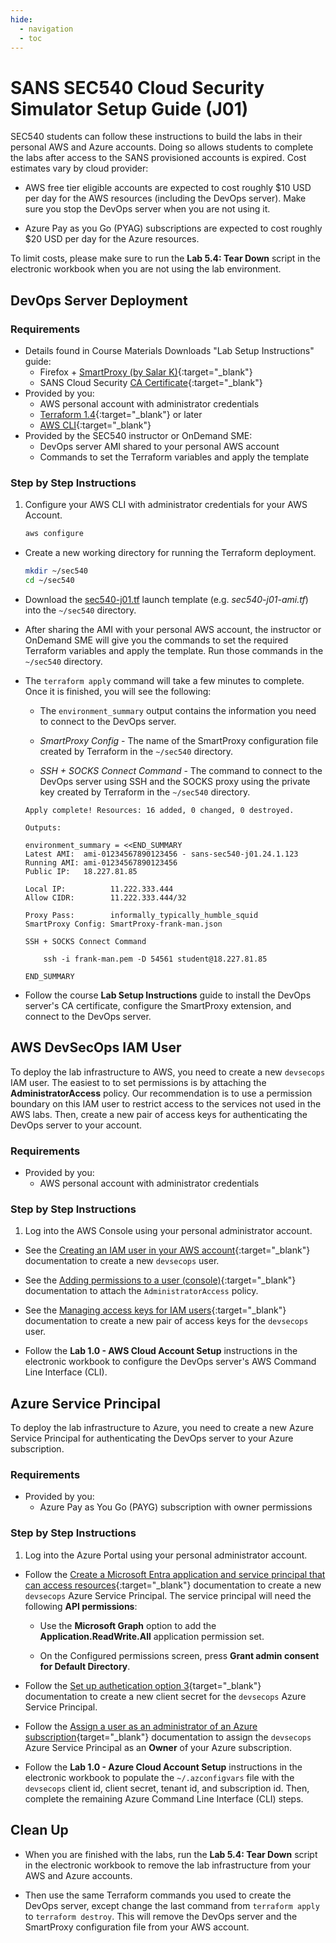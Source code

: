 ```yaml
---
hide:
  - navigation
  - toc
---
```


# SANS SEC540 Cloud Security Simulator Setup Guide (J01)

SEC540 students can follow these instructions to build the labs in their personal AWS and Azure accounts. Doing so allows students to complete the labs after access to the SANS provisioned accounts is expired. Cost estimates vary by cloud provider:

- AWS free tier eligible accounts are expected to cost roughly $10 USD per day for the AWS resources (including the DevOps server). Make sure you stop the DevOps server when you are not using it.

- Azure Pay as you Go (PYAG) subscriptions are expected to cost roughly $20 USD per day for the Azure resources.

To limit costs, please make sure to run the **Lab 5.4: Tear Down** script in the electronic workbook when you are not using the lab environment.

## DevOps Server Deployment

### Requirements

- Details found in Course Materials Downloads "Lab Setup Instructions" guide:
    - Firefox + [SmartProxy (by Salar K)](https://addons.mozilla.org/en-US/firefox/addon/smartproxyextension/){:target="_blank"}
    - SANS Cloud Security [CA Certificate](https://sec540.com/ca){:target="_blank"}
- Provided by you:
    - AWS personal account with administrator credentials
    - [Terraform 1.4](https://www.terraform.io/){:target="_blank"} or later
    - [AWS CLI](https://aws.amazon.com/cli/){:target="_blank"}
- Provided by the SEC540 instructor or OnDemand SME:
    - DevOps server AMI shared to your personal AWS account
    - Commands to set the Terraform variables and apply the template

### Step by Step Instructions

1. Configure your AWS CLI with administrator credentials for your AWS Account.

    ```bash
    aws configure
    ```

- Create a new working directory for running the Terraform deployment.

    ```bash
    mkdir ~/sec540
    cd ~/sec540
    ```

- Download the [sec540-j01.tf](./assets/sec540-j01.tf) launch template (e.g. *sec540-j01-ami.tf*) into the `~/sec540` directory.

- After sharing the AMI with your personal AWS account, the instructor or OnDemand SME will give you the commands to set the required Terraform variables and apply the template. Run those commands in the `~/sec540` directory.

- The `terraform apply` command will take a few minutes to complete. Once it is finished, you will see the following:

    - The `environment_summary` output contains the information you need to connect to the DevOps server.

    - *SmartProxy Config* - The name of the SmartProxy configuration file created by Terraform in the `~/sec540` directory.

    - *SSH + SOCKS Connect Command* - The command to connect to the DevOps server using SSH and the SOCKS proxy using the private key created by Terraform in the `~/sec540` directory.

    ```plain
    Apply complete! Resources: 16 added, 0 changed, 0 destroyed.

    Outputs:

    environment_summary = <<END_SUMMARY
    Latest AMI:  ami-01234567890123456 - sans-sec540-j01.24.1.123
    Running AMI: ami-01234567890123456
    Public IP:   18.227.81.85

    Local IP:          11.222.333.444
    Allow CIDR:        11.222.333.444/32

    Proxy Pass:        informally_typically_humble_squid
    SmartProxy Config: SmartProxy-frank-man.json

    SSH + SOCKS Connect Command

        ssh -i frank-man.pem -D 54561 student@18.227.81.85

    END_SUMMARY
    ```

- Follow the course **Lab Setup Instructions** guide to install the DevOps server's CA certificate, configure the SmartProxy extension, and connect to the DevOps server.

## AWS DevSecOps IAM User

To deploy the lab infrastructure to AWS, you need to create a new `devsecops` IAM user. The easiest to to set permissions is by attaching the **AdministratorAccess** policy. Our recommendation is to use a permission boundary on this IAM user to restrict access to the services not used in the AWS labs. Then, create a new pair of access keys for authenticating the DevOps server to your account.

### Requirements

- Provided by you:
    - AWS personal account with administrator credentials

### Step by Step Instructions

1. Log into the AWS Console using your personal administrator account.

- See the [Creating an IAM user in your AWS account](https://docs.aws.amazon.com/IAM/latest/UserGuide/id_users_create.html){:target="_blank"} documentation to create a new `devsecops` user.

- See the [Adding permissions to a user (console)](https://docs.aws.amazon.com/IAM/latest/UserGuide/id_users_change-permissions.html#users_change_permissions-add-console){:target="_blank"} documentation to attach the `AdministratorAccess` policy.

- See the [Managing access keys for IAM users](https://docs.aws.amazon.com/IAM/latest/UserGuide/id_credentials_access-keys.html){:target="_blank"} documentation to create a new pair of access keys for the `devsecops` user.

- Follow the **Lab 1.0 - AWS Cloud Account Setup** instructions in the electronic workbook to configure the DevOps server's AWS Command Line Interface (CLI).

## Azure Service Principal

To deploy the lab infrastructure to Azure, you need to create a new Azure Service Principal for authenticating the DevOps server to your Azure subscription.

### Requirements

- Provided by you:
    - Azure Pay as You Go (PAYG) subscription with owner permissions

### Step by Step Instructions

1. Log into the Azure Portal using your personal administrator account.

- Follow the [Create a Microsoft Entra application and service principal that can access resources](https://learn.microsoft.com/en-us/entra/identity-platform/howto-create-service-principal-portal){:target="_blank"} documentation to create a new `devsecops` Azure Service Principal. The service principal will need the following **API permissions**:

    - Use the **Microsoft Graph** option to add the **Application.ReadWrite.All** application permission set.

    - On the Configured permissions screen, press **Grant admin consent for Default Directory**.

- Follow the [Set up authetication option 3](https://learn.microsoft.com/en-us/entra/identity-platform/howto-create-service-principal-portal#option-3-create-a-new-client-secret){target="_blank"} documentation to create a new client secret for the `devsecops` Azure Service Principal.

- Follow the [Assign a user as an administrator of an Azure subscription](https://learn.microsoft.com/en-us/azure/role-based-access-control/role-assignments-portal-subscription-admin){target="_blank"} documentation to assign the `devsecops` Azure Service Principal as an **Owner** of your Azure subscription.

- Follow the **Lab 1.0 - Azure Cloud Account Setup** instructions in the electronic workbook to populate the `~/.azconfigvars` file with the `devsecops` client id, client secret, tenant id, and subscription id. Then, complete the remaining Azure Command Line Interface (CLI) steps.

## Clean Up

- When you are finished with the labs, run the **Lab 5.4: Tear Down** script in the electronic workbook to remove the lab infrastructure from your AWS and Azure accounts.

- Then use the same Terraform commands you used to create the DevOps server, except change the last command from `terraform apply` to `terraform destroy`. This will remove the DevOps server and the SmartProxy configuration file from your AWS account.
